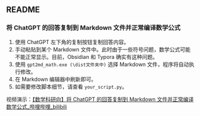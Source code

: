 ## README

### 将 ChatGPT 的回答复制到 Markdown 文件并正常编译数学公式

1. 使用 ChatGPT 左下角的复制按钮复制回答内容。
2. 手动粘贴到某个 Markdown 文件中。此时由于一些符号问题，数学公式可能不能正常显示。目前，Obsidian 和 Typora 确实有这种问题。
3. 使用 `gpt2md_math.exe (\dist文件夹中)` 选择 Markdown 文件，程序将自动执行修改。
4. 在 Markdown 编辑器中刷新即可。
5. 如需要修改脚本细节，请查看 `your_script.py`。

视频演示：[【数学科研向】将 ChatGPT 的回答复制到 Markdown 文件并正常编译数学公式_哔哩哔哩_bilibili](https://www.bilibili.com/video/BV1HCV7eyEjm/?vd_source=5d46585e70bbcd5b429ae7cdb6f1e701)

